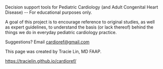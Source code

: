 Decision support tools for Pediatric Cardiology (and Adult Congenital Heart Disease) -- For educational purposes only.

A goal of this project is to encourage reference to original studies, as well as expert guidelines, to understand the basis (or lack thereof) behind the things we do in everyday pediatric cardiology practice.

Suggestions? Email <cardioref@gmail.com>
<p> This page was created by Tracie Lin, MD FAAP.

<https://tracielin.github.io/cardioref/>
